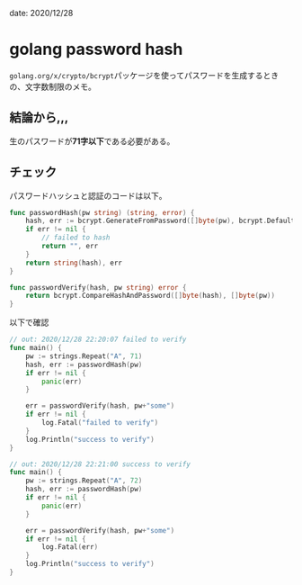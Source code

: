 date: 2020/12/28


# golang password hash

`golang.org/x/crypto/bcrypt`パッケージを使ってパスワードを生成するときの、文字数制限のメモ。

## 結論から,,,

生のパスワードが**71字以下**である必要がある。


## チェック

パスワードハッシュと認証のコードは以下。

```go
func passwordHash(pw string) (string, error) {
	hash, err := bcrypt.GenerateFromPassword([]byte(pw), bcrypt.DefaultCost)
	if err != nil {
		// failed to hash
		return "", err
	}
	return string(hash), err
}

func passwordVerify(hash, pw string) error {
	return bcrypt.CompareHashAndPassword([]byte(hash), []byte(pw))
}
```

以下で確認

```go
// out: 2020/12/28 22:20:07 failed to verify
func main() {
	pw := strings.Repeat("A", 71)
	hash, err := passwordHash(pw)
	if err != nil {
		panic(err)
	}

	err = passwordVerify(hash, pw+"some")
	if err != nil {
		log.Fatal("failed to verify")
	}
	log.Println("success to verify")
}
```

```go
// out: 2020/12/28 22:21:00 success to verify
func main() {
	pw := strings.Repeat("A", 72)
	hash, err := passwordHash(pw)
	if err != nil {
		panic(err)
	}

	err = passwordVerify(hash, pw+"some")
	if err != nil {
		log.Fatal(err)
	}
	log.Println("success to verify")
}
```